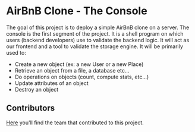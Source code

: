 # AirBnB Clone - The Console

The goal of this project is to deploy a simple AirBnB clone on a server.
The console is the first segment of the project. It is a shell program on which users (backend developers) use to validate the backend logic. It will act as our frontend and a tool to validate the storage engine. It will be primarily used to: 
* Create a new object (ex: a new User or a new Place)
* Retrieve an object from a file, a database etc…
* Do operations on objects (count, compute stats, etc…)
* Update attributes of an object
* Destroy an object

## Contributors
[Here](AUTHORS) you'll find the team that contributed to this project.
